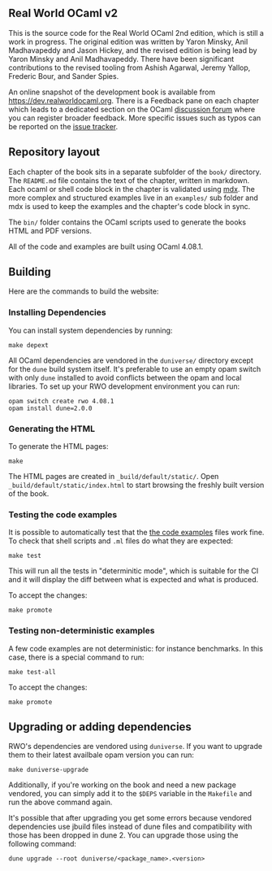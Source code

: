 Real World OCaml v2
-------------------

This is the source code for the Real World OCaml 2nd edition, which
is still a work in progress.  The original edition was written by
Yaron Minsky, Anil Madhavapeddy and Jason Hickey, and the revised
edition is being lead by Yaron Minsky and Anil Madhavapeddy.  There
have been significant contributions to the revised tooling from
Ashish Agarwal, Jeremy Yallop, Frederic Bour, and Sander Spies.

An online snapshot of the development book is available from
<https://dev.realworldocaml.org>.  There is a Feedback pane on
each chapter which leads to a dedicated section on the OCaml
[discussion forum](https://discuss.ocaml.org) where you can register
broader feedback.  More specific issues such as typos can be
reported on the [issue tracker](https://github.com/realworldocaml/book/issues).

## Repository layout

Each chapter of the book sits in a separate subfolder of the `book/` directory.
The `README.md` file contains the text of the chapter, written in markdown.
Each ocaml or shell code block in the chapter is validated using
[mdx](https://github.com/realworldocaml/mdx). The more complex and structured
examples live in an `examples/` sub folder and mdx is used to keep the examples
and the chapter's code block in sync.

The `bin/` folder contains the OCaml scripts used to generate the books HTML
and PDF versions.

All of the code and examples are built using OCaml 4.08.1.

## Building

Here are the commands to build the website:

### Installing Dependencies

You can install system dependencies by running:

```
make depext
```

All OCaml dependencies are vendored in the `duniverse/` directory except
for the `dune` build system itself. It's preferable to use an empty opam switch
with only `dune` installed to avoid conflicts between the opam and local
libraries. To set up your RWO development environment you can run:

```
opam switch create rwo 4.08.1
opam install dune=2.0.0
```

### Generating the HTML

To generate the HTML pages:

```
make
```

The HTML pages are created in `_build/default/static/`.
Open `_build/default/static/index.html` to start browsing the
freshly built version of the book.

### Testing the code examples

It is possible to automatically test that
the [the code examples](./examples/code) files work fine. To check that shell
scripts and `.ml` files do what they are expected:

```
make test
```

This will run all the tests in "determinitic mode", which is suitable for the
CI and it will display the diff between what is expected and what is produced.

To accept the changes:

```
make promote
```

### Testing non-deterministic examples

A few code examples are not deterministic: for instance benchmarks. In this case,
there is a special command to run:

```
make test-all
```

To accept the changes:

```
make promote
```

## Upgrading or adding dependencies

RWO's dependencies are vendored using `duniverse`. If you want to upgrade them
to their latest availbale opam version you can run:

```
make duniverse-upgrade
```

Additionally, if you're working on the book and need a new package vendored, you
can simply add it to the `$DEPS` variable in the `Makefile` and run the above
command again.

It's possible that after upgrading you get some errors because vendored
dependencies use jbuild files instead of dune files and compatibility with those
has been dropped in dune 2. You can upgrade those using the following command:

```
dune upgrade --root duniverse/<package_name>.<version>
```
